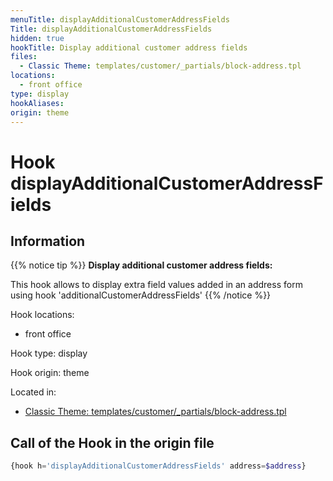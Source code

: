 ```yaml
---
menuTitle: displayAdditionalCustomerAddressFields
Title: displayAdditionalCustomerAddressFields
hidden: true
hookTitle: Display additional customer address fields
files:
  - Classic Theme: templates/customer/_partials/block-address.tpl
locations:
  - front office
type: display
hookAliases:
origin: theme
---
```


# Hook displayAdditionalCustomerAddressFields

## Information

{{% notice tip %}}
**Display additional customer address fields:** 

This hook allows to display extra field values added in an address form using hook 'additionalCustomerAddressFields'
{{% /notice %}}

Hook locations: 
  - front office

Hook type: display

Hook origin: theme

Located in: 
  - [Classic Theme: templates/customer/_partials/block-address.tpl](https://github.com/PrestaShop/classic-theme/blob/develop/templates/customer/_partials/block-address.tpl)

## Call of the Hook in the origin file

```php
{hook h='displayAdditionalCustomerAddressFields' address=$address}
```